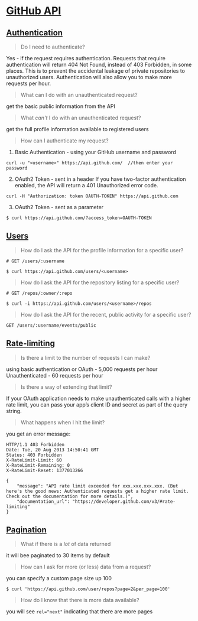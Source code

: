 # [GitHub API](https://developer.github.com/v3/)

## [Authentication](https://developer.github.com/v3/#authentication)

> Do I need to authenticate?

  Yes - if the request requires authentication.
  Requests that require authentication will return 404 Not Found, instead of 403 Forbidden, in some places. This is to prevent the accidental leakage of private repositories to unauthorized users.
  Authentication will also allow you to make more requests per hour.

> What can I do with an unauthenticated request?

  get the basic public information from the API

> What _can't_ I do with an unauthenticated request?

  get the full profile information available to registered users

> How can I authenticate my request?

1. Basic Authentication - using your GitHub username and password
```
curl -u "<username>" https://api.github.com/  //then enter your password
```
2. OAuth2 Token - sent in a header
If you have two-factor authentication enabled, the API will return a 401 Unauthorized error code.
```
curl -H "Authorization: token OAUTH-TOKEN" https://api.github.com
```
3. OAuth2 Token - sent as a parameter
```
$ curl https://api.github.com/?access_token=OAUTH-TOKEN
```

## [Users](https://developer.github.com/v3/users/)

> How do I ask the API for the profile information for a specific user?

```
# GET /users/:username
```
```
$ curl https://api.github.com/users/<username>
```
> How do I ask the API for the repository listing for a specific user?

```
# GET /repos/:owner/:repo
```
```
$ curl -i https://api.github.com/users/<username>/repos
```
> How do I ask the API for the recent, public activity for a specific user?

```
GET /users/:username/events/public
```

## [Rate-limiting](https://developer.github.com/v3/#rate-limiting)

> Is there a limit to the number of requests I can make?

using basic authentication or OAuth - 5,000 requests per hour
Unauthenticated - 60 requests per hour

> Is there a way of extending that limit?

If your OAuth application needs to make unauthenticated calls with a higher rate limit, you can pass your app’s client ID and secret as part of the query string.

> What happens when I hit the limit?

you get an error message:
```
HTTP/1.1 403 Forbidden
Date: Tue, 20 Aug 2013 14:50:41 GMT
Status: 403 Forbidden
X-RateLimit-Limit: 60
X-RateLimit-Remaining: 0
X-RateLimit-Reset: 1377013266

{
    "message": "API rate limit exceeded for xxx.xxx.xxx.xxx. (But here's the good news: Authenticated requests get a higher rate limit. Check out the documentation for more details.)",
    "documentation_url": "https://developer.github.com/v3/#rate-limiting"
}
```

## [Pagination](https://developer.github.com/guides/traversing-with-pagination/)

> What if there is a _lot_ of data returned

it will bee paginated to 30 items by default

> How can I ask for more (or less) data from a request?

you can specify a custom page size up 100
```
$ curl 'https://api.github.com/user/repos?page=2&per_page=100'
```

> How do I know that there is more data available?

you will see `rel="next"` indicating that there are more pages
